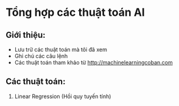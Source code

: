# Tổng hợp các thuật toán AI
## Giới thiệu:
- Lưu trữ các thuật toán mà tôi đã xem
- Ghi chú các câu lệnh
- Các thuật toán tham khảo từ http://machinelearningcoban.com
## Các thuật toán:
1. Linear Regression (Hồi quy tuyến tính)